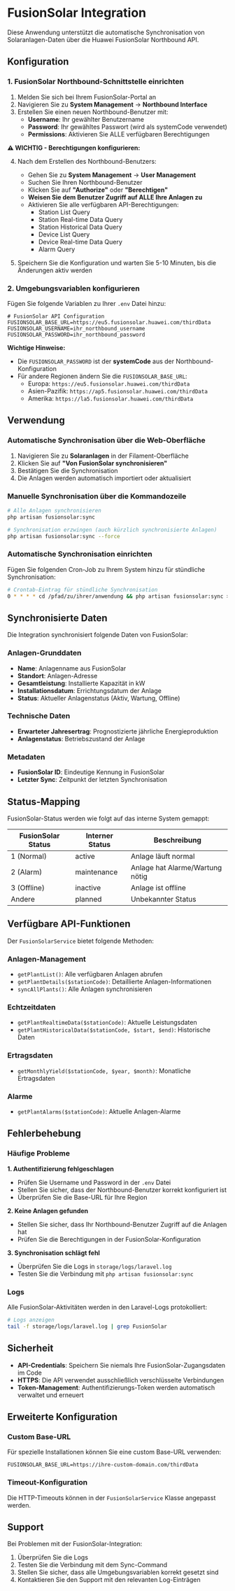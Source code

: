 # FusionSolar Integration

Diese Anwendung unterstützt die automatische Synchronisation von Solaranlagen-Daten über die Huawei FusionSolar Northbound API.

## Konfiguration

### 1. FusionSolar Northbound-Schnittstelle einrichten

1. Melden Sie sich bei Ihrem FusionSolar-Portal an
2. Navigieren Sie zu **System Management** → **Northbound Interface**
3. Erstellen Sie einen neuen Northbound-Benutzer mit:
   - **Username**: Ihr gewählter Benutzername
   - **Password**: Ihr gewähltes Passwort (wird als systemCode verwendet)
   - **Permissions**: Aktivieren Sie ALLE verfügbaren Berechtigungen

**⚠️ WICHTIG - Berechtigungen konfigurieren:**

4. Nach dem Erstellen des Northbound-Benutzers:
   - Gehen Sie zu **System Management** → **User Management**
   - Suchen Sie Ihren Northbound-Benutzer
   - Klicken Sie auf **"Authorize"** oder **"Berechtigen"**
   - **Weisen Sie dem Benutzer Zugriff auf ALLE Ihre Anlagen zu**
   - Aktivieren Sie alle verfügbaren API-Berechtigungen:
     - Station List Query
     - Station Real-time Data Query
     - Station Historical Data Query
     - Device List Query
     - Device Real-time Data Query
     - Alarm Query

5. Speichern Sie die Konfiguration und warten Sie 5-10 Minuten, bis die Änderungen aktiv werden

### 2. Umgebungsvariablen konfigurieren

Fügen Sie folgende Variablen zu Ihrer `.env` Datei hinzu:

```env
# FusionSolar API Configuration
FUSIONSOLAR_BASE_URL=https://eu5.fusionsolar.huawei.com/thirdData
FUSIONSOLAR_USERNAME=ihr_northbound_username
FUSIONSOLAR_PASSWORD=ihr_northbound_password
```

**Wichtige Hinweise:**
- Die `FUSIONSOLAR_PASSWORD` ist der **systemCode** aus der Northbound-Konfiguration
- Für andere Regionen ändern Sie die `FUSIONSOLAR_BASE_URL`:
  - Europa: `https://eu5.fusionsolar.huawei.com/thirdData`
  - Asien-Pazifik: `https://ap5.fusionsolar.huawei.com/thirdData`
  - Amerika: `https://la5.fusionsolar.huawei.com/thirdData`

## Verwendung

### Automatische Synchronisation über die Web-Oberfläche

1. Navigieren Sie zu **Solaranlagen** in der Filament-Oberfläche
2. Klicken Sie auf **"Von FusionSolar synchronisieren"**
3. Bestätigen Sie die Synchronisation
4. Die Anlagen werden automatisch importiert oder aktualisiert

### Manuelle Synchronisation über die Kommandozeile

```bash
# Alle Anlagen synchronisieren
php artisan fusionsolar:sync

# Synchronisation erzwingen (auch kürzlich synchronisierte Anlagen)
php artisan fusionsolar:sync --force
```

### Automatische Synchronisation einrichten

Fügen Sie folgenden Cron-Job zu Ihrem System hinzu für stündliche Synchronisation:

```bash
# Crontab-Eintrag für stündliche Synchronisation
0 * * * * cd /pfad/zu/ihrer/anwendung && php artisan fusionsolar:sync >> /dev/null 2>&1
```

## Synchronisierte Daten

Die Integration synchronisiert folgende Daten von FusionSolar:

### Anlagen-Grunddaten
- **Name**: Anlagenname aus FusionSolar
- **Standort**: Anlagen-Adresse
- **Gesamtleistung**: Installierte Kapazität in kW
- **Installationsdatum**: Errichtungsdatum der Anlage
- **Status**: Aktueller Anlagenstatus (Aktiv, Wartung, Offline)

### Technische Daten
- **Erwarteter Jahresertrag**: Prognostizierte jährliche Energieproduktion
- **Anlagenstatus**: Betriebszustand der Anlage

### Metadaten
- **FusionSolar ID**: Eindeutige Kennung in FusionSolar
- **Letzter Sync**: Zeitpunkt der letzten Synchronisation

## Status-Mapping

FusionSolar-Status werden wie folgt auf das interne System gemappt:

| FusionSolar Status | Interner Status | Beschreibung |
|-------------------|-----------------|--------------|
| 1 (Normal)        | active          | Anlage läuft normal |
| 2 (Alarm)         | maintenance     | Anlage hat Alarme/Wartung nötig |
| 3 (Offline)       | inactive        | Anlage ist offline |
| Andere            | planned         | Unbekannter Status |

## Verfügbare API-Funktionen

Der `FusionSolarService` bietet folgende Methoden:

### Anlagen-Management
- `getPlantList()`: Alle verfügbaren Anlagen abrufen
- `getPlantDetails($stationCode)`: Detaillierte Anlagen-Informationen
- `syncAllPlants()`: Alle Anlagen synchronisieren

### Echtzeitdaten
- `getPlantRealtimeData($stationCode)`: Aktuelle Leistungsdaten
- `getPlantHistoricalData($stationCode, $start, $end)`: Historische Daten

### Ertragsdaten
- `getMonthlyYield($stationCode, $year, $month)`: Monatliche Ertragsdaten

### Alarme
- `getPlantAlarms($stationCode)`: Aktuelle Anlagen-Alarme

## Fehlerbehebung

### Häufige Probleme

**1. Authentifizierung fehlgeschlagen**
- Prüfen Sie Username und Password in der `.env` Datei
- Stellen Sie sicher, dass der Northbound-Benutzer korrekt konfiguriert ist
- Überprüfen Sie die Base-URL für Ihre Region

**2. Keine Anlagen gefunden**
- Stellen Sie sicher, dass Ihr Northbound-Benutzer Zugriff auf die Anlagen hat
- Prüfen Sie die Berechtigungen in der FusionSolar-Konfiguration

**3. Synchronisation schlägt fehl**
- Überprüfen Sie die Logs in `storage/logs/laravel.log`
- Testen Sie die Verbindung mit `php artisan fusionsolar:sync`

### Logs

Alle FusionSolar-Aktivitäten werden in den Laravel-Logs protokolliert:

```bash
# Logs anzeigen
tail -f storage/logs/laravel.log | grep FusionSolar
```

## Sicherheit

- **API-Credentials**: Speichern Sie niemals Ihre FusionSolar-Zugangsdaten im Code
- **HTTPS**: Die API verwendet ausschließlich verschlüsselte Verbindungen
- **Token-Management**: Authentifizierungs-Token werden automatisch verwaltet und erneuert

## Erweiterte Konfiguration

### Custom Base-URL
Für spezielle Installationen können Sie eine custom Base-URL verwenden:

```env
FUSIONSOLAR_BASE_URL=https://ihre-custom-domain.com/thirdData
```

### Timeout-Konfiguration
Die HTTP-Timeouts können in der `FusionSolarService` Klasse angepasst werden.

## Support

Bei Problemen mit der FusionSolar-Integration:

1. Überprüfen Sie die Logs
2. Testen Sie die Verbindung mit dem Sync-Command
3. Stellen Sie sicher, dass alle Umgebungsvariablen korrekt gesetzt sind
4. Kontaktieren Sie den Support mit den relevanten Log-Einträgen